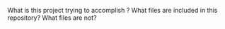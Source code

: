 What is this project trying to accomplish ?
What files are included in this repository? What files are not?

